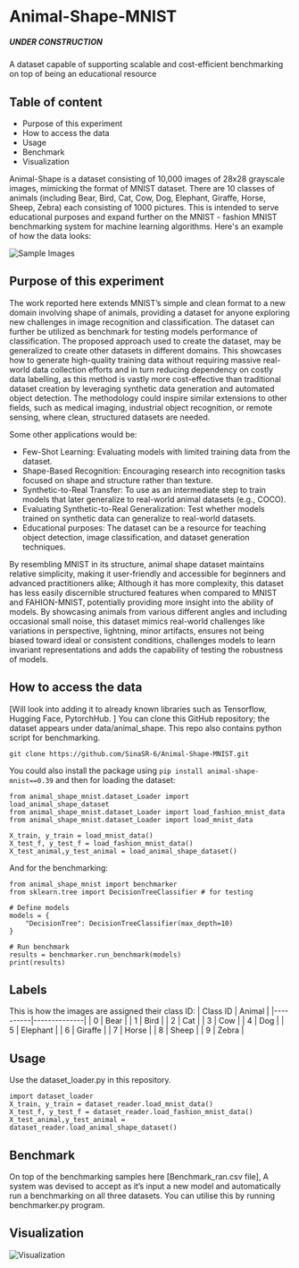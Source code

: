 # Animal-Shape-MNIST
##### UNDER CONSTRUCTION ################
A dataset capable of supporting scalable and cost-efficient benchmarking on top of being an educational resource 
## Table of content
- Purpose of this experiment 
- How to access the data 
- Usage 
- Benchmark 
- Visualization
  
Animal-Shape is a dataset consisting of 10,000 images of 28x28 grayscale images, mimicking the format of MNIST dataset. There are 10 classes of animals (including Bear, Bird, Cat, Cow, Dog, Elephant, Giraffe, Horse, Sheep, Zebra) each consisting of 1000 pictures. 
This is intended to serve educational purposes and expand further on the MNIST - fashion MNIST benchmarking system for machine learning algorithms. 
Here's an example of how the data looks:

![Sample Images](Images/sample2.png)

## Purpose of this experiment
The work reported here extends MNIST’s simple and clean format to a new domain involving shape of animals, providing a dataset for anyone exploring new challenges in image recognition and classification. The dataset can further be utilized as benchmark for testing models performance of classification. 
The proposed approach used to create the dataset, may be generalized to create other datasets in different domains. This showcases how to generate high-quality training data without requiring massive real-world data collection efforts and in turn reducing dependency on costly data labelling, as this method is vastly more cost-effective than traditional dataset creation by leveraging synthetic data generation and automated object detection. 
The methodology could inspire similar extensions to other fields, such as medical imaging, industrial object recognition, or remote sensing, where clean, structured datasets are needed. 

Some other applications would be: 
- Few-Shot Learning: Evaluating models with limited training data from the dataset. 
- Shape-Based Recognition: Encouraging research into recognition tasks focused on shape and structure rather than texture. 
- Synthetic-to-Real Transfer: To use as an intermediate step to train models that later generalize to real-world animal datasets (e.g., COCO). 
- Evaluating Synthetic-to-Real Generalization: Test whether models trained on synthetic data can generalize to real-world datasets. 
- Educational purposes: The dataset can be a resource for teaching object detection, image classification, and dataset generation techniques.

By resembling MNIST in its structure, animal shape dataset maintains relative simplicity, making it user-friendly and accessible for beginners and advanced practitioners alike; Although it has more complexity, this dataset has less easily discernible structured features when compared to MNIST and FAHION-MNIST, potentially providing more insight into the ability of models. By showcasing animals from various different angles and including occasional small noise, this dataset mimics real-world challenges like variations in perspective, lightning, minor artifacts, ensures not being biased toward ideal or consistent conditions, challenges models to learn invariant representations and adds the capability of testing the robustness of models.
## How to access the data
[Will look into adding it to already known libraries such as Tensorflow, Hugging Face, PytorchHub. ]
You can clone this GitHub repository; the dataset appears under data/animal_shape. This repo also contains python script for benchmarking. 

```git clone https://github.com/SinaSR-6/Animal-Shape-MNIST.git```

You could also install the package using
```pip install animal-shape-mnist==0.39```
and then for loading the dataset:
```
from animal_shape_mnist.dataset_Loader import load_animal_shape_dataset
from animal_shape_mnist.dataset_Loader import load_fashion_mnist_data
from animal_shape_mnist.dataset_Loader import load_mnist_data

X_train, y_train = load_mnist_data() 
X_test_f, y_test_f = load_fashion_mnist_data() 
X_test_animal,y_test_animal = load_animal_shape_dataset()
```
And for the benchmarking:
```
from animal_shape_mnist import benchmarker
from sklearn.tree import DecisionTreeClassifier # for testing

# Define models
models = {
    "DecisionTree": DecisionTreeClassifier(max_depth=10)
}

# Run benchmark
results = benchmarker.run_benchmark(models)
print(results)
```

## Labels
This is how the images are assigned their class ID:
| Class ID | Animal       |
|----------|--------------|
| 0        | Bear         |
| 1        | Bird         |
| 2        | Cat          |
| 3        | Cow          |
| 4        | Dog          |
| 5        | Elephant     |
| 6        | Giraffe      |
| 7        | Horse        |
| 8        | Sheep        |
| 9        | Zebra        |
## Usage
Use the dataset_loader.py in this repository. 
```
import dataset_loader 
X_train, y_train = dataset_reader.load_mnist_data() 
X_test_f, y_test_f = dataset_reader.load_fashion_mnist_data() 
X_test_animal,y_test_animal = dataset_reader.load_animal_shape_dataset()
```
## Benchmark
On top of the benchmarking samples here [Benchmark_ran.csv file], A system was devised to accept as it’s input a new model and automatically run a benchmarking on all three datasets. 
You can utilise this by running benchmarker.py program.
## Visualization
![Visualization](Images/Visualization.png)

